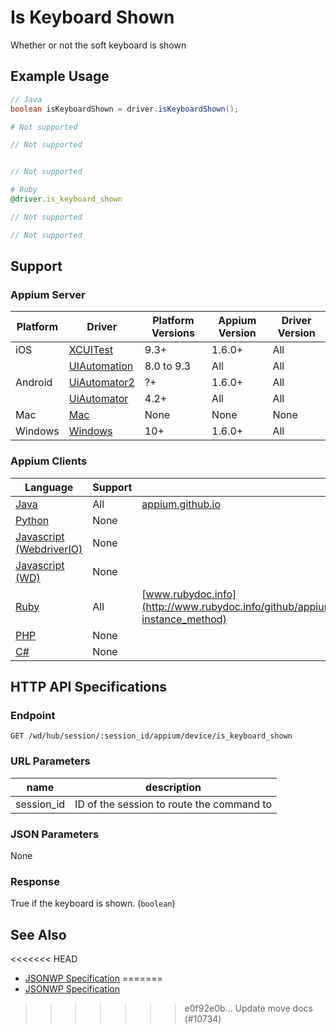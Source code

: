 # Is Keyboard Shown

Whether or not the soft keyboard is shown
## Example Usage

```java
// Java
boolean isKeyboardShown = driver.isKeyboardShown();

```

```python
# Not supported
```

```javascript
// Not supported


// Not supported
```

```ruby
# Ruby
@driver.is_keyboard_shown

```

```php
// Not supported
```

```csharp
// Not supported
```



## Support

### Appium Server

|Platform|Driver|Platform Versions|Appium Version|Driver Version|
|--------|----------------|------|--------------|--------------|
| iOS | [XCUITest](/docs/en/drivers/ios-xcuitest.md) | 9.3+ | 1.6.0+ | All |
|  | [UIAutomation](/docs/en/drivers/ios-uiautomation.md) | 8.0 to 9.3 | All | All |
| Android | [UiAutomator2](/docs/en/drivers/android-uiautomator2.md) | ?+ | 1.6.0+ | All |
|  | [UiAutomator](/docs/en/drivers/android-uiautomator.md) | 4.2+ | All | All |
| Mac | [Mac](/docs/en/drivers/mac.md) | None | None | None |
| Windows | [Windows](/docs/en/drivers/windows.md) | 10+ | 1.6.0+ | All |

### Appium Clients

|Language|Support|Documentation|
|--------|-------|-------------|
|[Java](https://github.com/appium/java-client/releases/latest)| All |  [appium.github.io](http://appium.github.io/java-client/io/appium/java_client/android/HasDeviceDetails.html#isKeyboardShown--)  |
|[Python](https://github.com/appium/python-client/releases/latest)| None |  |
|[Javascript (WebdriverIO)](http://webdriver.io/index.html)| None |  |
|[Javascript (WD)](https://github.com/admc/wd/releases/latest)| None |  |
|[Ruby](https://github.com/appium/ruby_lib/releases/latest)| All |  [www.rubydoc.info](http://www.rubydoc.info/github/appium/ruby_lib_core/Appium/Core/Device#is_keyboard_shown-instance_method)  |
|[PHP](https://github.com/appium/php-client/releases/latest)| None |  |
|[C#](https://github.com/appium/appium-dotnet-driver/releases/latest)| None |  |

## HTTP API Specifications

### Endpoint

`GET /wd/hub/session/:session_id/appium/device/is_keyboard_shown`

### URL Parameters

|name|description|
|----|-----------|
|session_id|ID of the session to route the command to|

### JSON Parameters

None

### Response

True if the keyboard is shown. (`boolean`)

## See Also

<<<<<<< HEAD
* [JSONWP Specification](https://github.com/appium/appium-base-driver/blob/master/lib/protocol/routes.js#L457)
=======
* [JSONWP Specification](https://github.com/appium/appium-base-driver/blob/master/lib/protocol/routes.js#L384)
>>>>>>> e0f92e0b... Update move docs (#10734)

